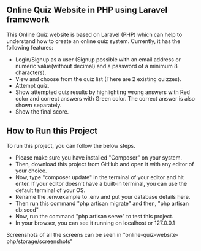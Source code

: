 ## Online Quiz Website in PHP using Laravel framework

This Online Quiz website is based on Laravel (PHP) which can help to understand how to create an online quiz system. Currently, it has the following features:

- Login/Signup as a user (Signup possible with an email address or numeric value(without decimal) and a password of a minimum 8 characters).
- View and choose from the quiz list (There are 2 existing quizzes).
- Attempt quiz.
- Show attempted quiz results by highlighting wrong answers with Red color and correct answers with Green color. The correct answer is also shown separately.
- Show the final score.

## How to Run this Project
To run this project, you can follow the below steps.

- Please make sure you have installed "Composer" on your system.
- Then, download this project from GitHub and open it with any editor of your choice.
- Now, type "composer update" in the terminal of your editor and hit enter. If your editor doesn't have a built-in terminal, you can use the default terminal of your OS.
- Rename the .env.example to .env and put your database details here.
- Then run this command "php artisan migrate" and then, "php artisan db:seed"
- Now, run the command "php artisan serve" to test this project.
- In your browser, you can see it running on localhost or 127.0.0.1

Screenshots of all the screens can be seen in "online-quiz-website-php/storage/screenshots"

